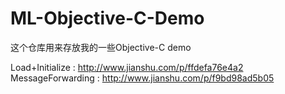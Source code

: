 # ML-Objective-C-Demo
这个仓库用来存放我的一些Objective-C demo

Load+Initialize : http://www.jianshu.com/p/ffdefa76e4a2
MessageForwarding : http://www.jianshu.com/p/f9bd98ad5b05
